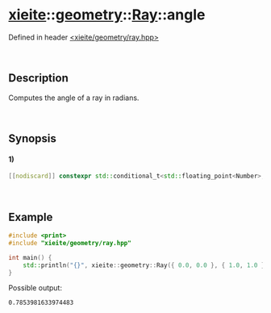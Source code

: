 # [xieite](../../../../../xieite.md)\:\:[geometry](../../../../../geometry.md)\:\:[Ray<Number>](../../../ray.md)\:\:angle
Defined in header [<xieite/geometry/ray.hpp>](../../../../../../include/xieite/geometry/ray.hpp)

&nbsp;

## Description
Computes the angle of a ray in radians.

&nbsp;

## Synopsis
#### 1)
```cpp
[[nodiscard]] constexpr std::conditional_t<std::floating_point<Number>, Number, double> angle() const noexcept;
```

&nbsp;

## Example
```cpp
#include <print>
#include "xieite/geometry/ray.hpp"

int main() {
    std::println("{}", xieite::geometry::Ray({ 0.0, 0.0 }, { 1.0, 1.0 }).angle());
}
```
Possible output:
```
0.7853981633974483
```
